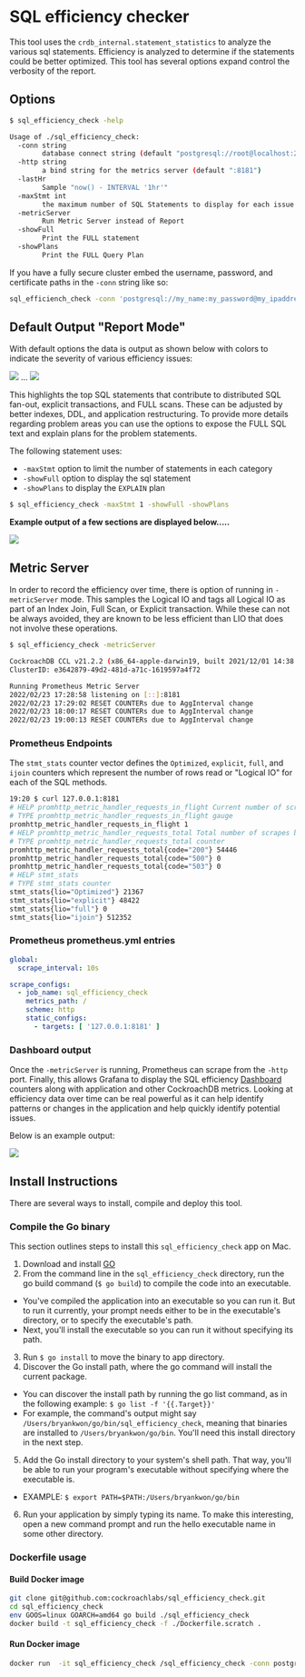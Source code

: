 # SQL efficiency checker 

This tool uses the `crdb_internal.statement_statistics` to analyze the various sql statements. Efficiency is analyzed to determine if the statements could be better optimized.  This tool has several options expand control the verbosity of the report.


## Options

```bash
$ sql_efficiency_check -help

Usage of ./sql_efficiency_check:
  -conn string
    	database connect string (default "postgresql://root@localhost:26257/defaultdb?sslmode=disable")
  -http string
    	a bind string for the metrics server (default ":8181")
  -lastHr
    	Sample "now() - INTERVAL '1hr'"
  -maxStmt int
    	the maximum number of SQL Statements to display for each issue (default 5)
  -metricServer
    	Run Metric Server instead of Report
  -showFull
    	Print the FULL statement
  -showPlans
    	Print the FULL Query Plan
```

If you have a fully secure cluster embed the username, password, and certificate paths in the `-conn` string like so:

```bash
sql_efficiench_check -conn 'postgresql://my_name:my_password@my_ipaddress:26257/defaultdb?sslmode=verify-full&sslrootcert=$HOME/Library/CockroachCloud/certs/my_ca.crt'
```

## Default Output "Report Mode"

With default options the data is output as shown below with colors to indicate the severity of various efficiency issues:

![](img/default_report_output_1.png)
...
![](img/default_report_output_2.png)

This highlights the top SQL statements that contribute to distributed SQL fan-out, explicit transactions, and FULL scans.  These can be adjusted by better indexes, DDL, and application restructuring.  To provide more details regarding problem areas you can use the options to expose the FULL SQL text and explain plans for the problem statements.

The following statement uses:
- `-maxStmt` option to limit the number of statements in each category 
- `-showFull` option to display the sql statement
- `-showPlans` to display the `EXPLAIN` plan

```bash
$ sql_efficiency_check -maxStmt 1 -showFull -showPlans
```

**Example output of a few sections are displayed below.....**

![](img/report_output_plans.png)

## Metric Server

In order to record the efficiency over time, there is option of running in `-metricServer` mode.  This samples the Logical IO and tags all Logical IO as part of an Index Join, Full Scan, or Explicit transaction.  While these can not be always avoided, they are known to be less efficient than LIO that does not involve these operations.  


```bash
$ sql_efficiency_check -metricServer

CockroachDB CCL v21.2.2 (x86_64-apple-darwin19, built 2021/12/01 14:38:36, go1.16.6)
ClusterID: e3642879-49d2-481d-a71c-1619597a4f72

Running Prometheus Metric Server
2022/02/23 17:28:58 listening on [::]:8181
2022/02/23 17:29:02 RESET COUNTERs due to AggInterval change
2022/02/23 18:00:17 RESET COUNTERs due to AggInterval change
2022/02/23 19:00:13 RESET COUNTERs due to AggInterval change
```

### Prometheus Endpoints
The `stmt_stats` counter vector defines the `Optimized`, `explicit`, `full`, and `ijoin` counters which represent the number of rows read or "Logical IO" for each of the SQL methods.

```bash
19:20 $ curl 127.0.0.1:8181
# HELP promhttp_metric_handler_requests_in_flight Current number of scrapes being served.
# TYPE promhttp_metric_handler_requests_in_flight gauge
promhttp_metric_handler_requests_in_flight 1
# HELP promhttp_metric_handler_requests_total Total number of scrapes by HTTP status code.
# TYPE promhttp_metric_handler_requests_total counter
promhttp_metric_handler_requests_total{code="200"} 54446
promhttp_metric_handler_requests_total{code="500"} 0
promhttp_metric_handler_requests_total{code="503"} 0
# HELP stmt_stats
# TYPE stmt_stats counter
stmt_stats{lio="Optimized"} 21367
stmt_stats{lio="explicit"} 48422
stmt_stats{lio="full"} 0
stmt_stats{lio="ijoin"} 512352
```

### Prometheus prometheus.yml entries

```yaml
global:
  scrape_interval: 10s

scrape_configs:
  - job_name: sql_efficiency_check
    metrics_path: /
    scheme: http
    static_configs:
      - targets: [ '127.0.0.1:8181' ]
```


### Dashboard output

Once the `-metricServer` is running, Prometheus can scrape from the `-http` port.  Finally, this allows Grafana to display the SQL efficiency [Dashboard](SQLEfficiencyDashboard-1645677578406.json) counters along with application and other CockroachDB metrics. Looking at efficiency data over time can be real powerful as it can help identify patterns or changes in the application and help quickly identify potential issues.

Below is an example output:

![](img/sql_efficiency_dashboard_prometheus.png)


## Install Instructions
There are several ways to install, compile and deploy this tool.

### Compile the Go binary
This section outlines steps to install this `sql_efficiency_check` app on Mac.

1. Download and install [GO](https://go.dev/doc/install)
2. From the command line in the `sql_efficiency_check` directory, run the go build command (`$ go build`) to compile the code into an executable.
- You've compiled the application into an executable so you can run it. But to run it currently, your prompt needs either to be in the executable's directory, or to specify the executable's path.
- Next, you'll install the executable so you can run it without specifying its path.
3. Run `$ go install` to move the binary to app directory.
4. Discover the Go install path, where the go command will install the current package.
- You can discover the install path by running the go list command, as in the following example: `$ go list -f '{{.Target}}'`
- For example, the command's output might say `/Users/bryankwon/go/bin/sql_efficiency_check`, meaning that binaries are installed to `/Users/bryankwon/go/bin`. You'll need this install directory in the next step.
5. Add the Go install directory to your system's shell path. That way, you'll be able to run your program's executable without specifying where the executable is.
- EXAMPLE: `$ export PATH=$PATH:/Users/bryankwon/go/bin`
6. Run your application by simply typing its name. To make this interesting, open a new command prompt and run the hello executable name in some other directory.

### Dockerfile usage

#### Build Docker image
```bash
git clone git@github.com:cockroachlabs/sql_efficiency_check.git
cd sql_efficiency_check
env GOOS=linux GOARCH=amd64 go build ./sql_efficiency_check
docker build -t sql_efficiency_check -f ./Dockerfile.scratch .
```

#### Run Docker image
```bash
docker run  -it sql_efficiency_check /sql_efficiency_check -conn postgresql://root@192.168.0.100:26257/defaultdb?sslmode=disable -maxStmt 2
```